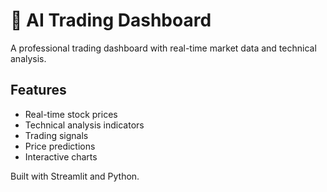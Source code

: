 # 🚀 AI Trading Dashboard

A professional trading dashboard with real-time market data and technical analysis.

## Features
- Real-time stock prices
- Technical analysis indicators  
- Trading signals
- Price predictions
- Interactive charts

Built with Streamlit and Python.